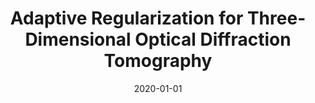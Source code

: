 ---
title: "Adaptive Regularization for Three-Dimensional Optical Diffraction Tomography"
collection: publications
permalink: /publication/2020-01-01-Adaptive-Regularization-for-Three-Dimensional-Optical-Diffraction-Tomography
category: 'proceeding'
date: 2020-01-01
venue: 'Proceedings of the Seventeenth IEEE International Symposium on Biomedical Imaging (ISBI&apos;20)'
paperurl: 'https://doi.org/10.1109/isbi45749.2020.9098523'
citation: ' Pham T.-a.,  E. Soubies,  A. Ayoub,  D. Psaltis,  M. Unser, &quot;Adaptive Regularization for Three-Dimensional Optical Diffraction Tomography.&quot; <i>Proceedings of the Seventeenth IEEE International Symposium on Biomedical Imaging (ISBI&amp;apos;20)</i>, 182--186, April 5-7, 2020. <b>nominated for best paper award</b>'
---